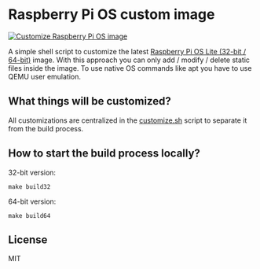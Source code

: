 # Raspberry Pi OS custom image

[![Customize Raspberry Pi OS image](https://github.com/escalate/raspberry-pi-os-custom-image/actions/workflows/customize-raspberry-pi-os-image.yml/badge.svg?event=push)](https://github.com/escalate/raspberry-pi-os-custom-image/actions/workflows/customize-raspberry-pi-os-image.yml)

A simple shell script to customize the latest [Raspberry Pi OS Lite (32-bit / 64-bit)](https://www.raspberrypi.org/software/operating-systems/) image.
With this approach you can only add / modify / delete static files inside the image.
To use native OS commands like apt you have to use QEMU user emulation.

## What things will be customized?

All customizations are centralized in the [customize.sh](https://github.com/escalate/custom-raspberry-pi-os-image/blob/master/customize.sh) script to separate it from the build process.

## How to start the build process locally?
32-bit version:
```
make build32
```
64-bit version:

```
make build64
```

## License

MIT
